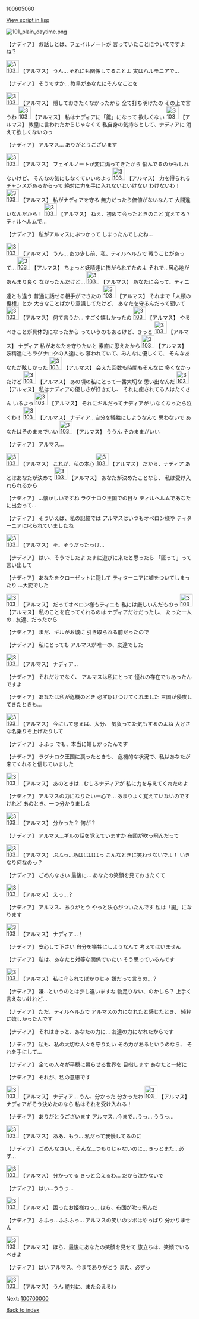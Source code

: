 100605060

[View script in lisp](../scripts/100605060.txt)

![101_plain_daytime.png](../images/backgrounds/101_plain_daytime.png)

【ナディア】
お話しとは、フェイルノートが
言っていたことについてですよね？

<img src="../images/units/3103811.png" alt="3103811.png" height="34"/>
【アルマス】
うん…
それにも関係してることよ
実はハルモニアで…

【ナディア】
そうですか…
教皇があなたにそんなことを

<img src="../images/units/3103811.png" alt="3103811.png" height="34"/>
【アルマス】
隠しておきたくなかったから
全て打ち明けたの
その上で言うわ

<img src="../images/units/3103811.png" alt="3103811.png" height="34"/>
【アルマス】
私はナディアに「鍵」になって
欲しくない

<img src="../images/units/3103811.png" alt="3103811.png" height="34"/>
【アルマス】
教皇に言われたからじゃなくて
私自身の気持ちとして、ナディアに
消えて欲しくないのっ

【ナディア】
アルマス…
ありがとうございます

<img src="../images/units/3103811.png" alt="3103811.png" height="34"/>
【アルマス】
フェイルノートが変に煽ってきたから
悩んでるのかもしれないけど、
そんなの気にしなくていいのよっ

<img src="../images/units/3103811.png" alt="3103811.png" height="34"/>
【アルマス】
力を得られるチャンスがあるからって
絶対に力を手に入れないといけない
わけないわ！

<img src="../images/units/3103811.png" alt="3103811.png" height="34"/>
【アルマス】
私がナディアを守る
無力だったら価値がないなんて
大間違いなんだから！

<img src="../images/units/3103811.png" alt="3103811.png" height="34"/>
【アルマス】
ねえ、初めて会ったときのこと
覚えてる？
ティルヘルムで…

【ナディア】
私がアルマスにぶつかって
しまったんでしたね…

<img src="../images/units/3103811.png" alt="3103811.png" height="34"/>
【アルマス】
うん…
あの少し前、私、ティルヘルムで
戦うことがあって…

<img src="../images/units/3103811.png" alt="3103811.png" height="34"/>
【アルマス】
ちょっと妖精達に怖がられてたのよ
それで…居心地があんまり良く
なかったんだけど…

<img src="../images/units/3103811.png" alt="3103811.png" height="34"/>
【アルマス】
あなたに会って、ティニ達とも違う
普通に話せる相手ができたの

<img src="../images/units/3103811.png" alt="3103811.png" height="34"/>
【アルマス】
それまで「人類の復権」とか
大きなことばかり意識してたけど、
あなたを守るんだって聞いて

<img src="../images/units/3103811.png" alt="3103811.png" height="34"/>
【アルマス】
何て言うか…
すごく嬉しかったの

<img src="../images/units/3103811.png" alt="3103811.png" height="34"/>
【アルマス】
やるべきことが具体的になったから
っていうのもあるけど、きっと

<img src="../images/units/3103811.png" alt="3103811.png" height="34"/>
【アルマス】
ナディア
私があなたを守りたいと
素直に思えたから

<img src="../images/units/3103811.png" alt="3103811.png" height="34"/>
【アルマス】
妖精達にもラグナロクの人達にも
慕われていて、みんなに優しくて、
そんなあなたが眩しかった

<img src="../images/units/3103811.png" alt="3103811.png" height="34"/>
【アルマス】
会えた回数も時間もそんなに
多くなかったけど

<img src="../images/units/3103811.png" alt="3103811.png" height="34"/>
【アルマス】
あの頃の私にとって一番大切な
思い出なんだ

<img src="../images/units/3103811.png" alt="3103811.png" height="34"/>
【アルマス】
私はナディアの優しさが好きだし、
それに癒されてる人はたくさん
いるよっ

<img src="../images/units/3103811.png" alt="3103811.png" height="34"/>
【アルマス】
それにギルだってナディアが
いなくなったら泣くわ！

<img src="../images/units/3103811.png" alt="3103811.png" height="34"/>
【アルマス】
ナディア…自分を犠牲にしようなんて
思わないで
あなたはそのままでいい

<img src="../images/units/3103811.png" alt="3103811.png" height="34"/>
【アルマス】
ううん
そのままがいい

【ナディア】
アルマス…

<img src="../images/units/3103811.png" alt="3103811.png" height="34"/>
【アルマス】
これが、私の本心

<img src="../images/units/3103811.png" alt="3103811.png" height="34"/>
【アルマス】
だから、ナディア
あとはあなたが決めて

<img src="../images/units/3103811.png" alt="3103811.png" height="34"/>
【アルマス】
あなたが決めたことなら、
私は受け入れられるから

【ナディア】
…懐かしいですね
ラグナロク王国での日々
ティルヘルムであなたに出会って…

【ナディア】
そういえば、私の記憶では
アルマスはいつもオベロン様や
ティターニアに叱られていましたね

<img src="../images/units/3103811.png" alt="3103811.png" height="34"/>
【アルマス】
そ、そうだったっけ…

【ナディア】
はい、そうでしたよ
たまに遊びに来たと思ったら
「匿って」って言い出して

【ナディア】
あなたをクローゼットに隠して
ティターニアに嘘をついてしまったり
…大変でした

<img src="../images/units/3103811.png" alt="3103811.png" height="34"/>
【アルマス】
だってオベロン様もティニも
私には厳しいんだものっ

<img src="../images/units/3103811.png" alt="3103811.png" height="34"/>
【アルマス】
私のことを庇ってくれるのは
ナディアだけだったし、
たった一人の…友達、だったから

【ナディア】
まだ、ギルがお城に
引き取られる前だったので

【ナディア】
私にとっても
アルマスが唯一の、友達でした

<img src="../images/units/3103811.png" alt="3103811.png" height="34"/>
【アルマス】
ナディア…

【ナディア】
それだけでなく、
アルマスは私にとって
憧れの存在でもあったんですよ

【ナディア】
あなたは私が危機のとき
必ず駆けつけてくれました
三国が侵攻してきたときも…

<img src="../images/units/3103811.png" alt="3103811.png" height="34"/>
【アルマス】
今にして思えば、大分、
気負ってた気もするのよね
大げさな名乗りを上げたりして

【ナディア】
ふふっ
でも、本当に嬉しかったんです

【ナディア】
ラグナロク王国に戻ったときも、
危機的な状況で、私はあなたが
来てくれると信じていました

<img src="../images/units/3103811.png" alt="3103811.png" height="34"/>
【アルマス】
あのときは…むしろナディアが
私に力を与えてくれたのよ

【ナディア】
アルマスの力になりたい一心で…
あまりよく覚えていないのですけれど
あのとき、一つ分かりました

<img src="../images/units/3103811.png" alt="3103811.png" height="34"/>
【アルマス】
分かった？
何が？

【ナディア】
アルマス…ギルの話を覚えていますか
布団が吹っ飛んだって

<img src="../images/units/3103811.png" alt="3103811.png" height="34"/>
【アルマス】
ぷふっ…あははははっ
こんなときに笑わせないでよ！
いきなり何なのっ？

【ナディア】
ごめんなさい
最後に…
あなたの笑顔を見ておきたくて

<img src="../images/units/3103811.png" alt="3103811.png" height="34"/>
【アルマス】
えっ…？

【ナディア】
アルマス、ありがとう
やっと決心がついたんです
私は「鍵」になります

<img src="../images/units/3103811.png" alt="3103811.png" height="34"/>
【アルマス】
ナディア…！

【ナディア】
安心して下さい
自分を犠牲にしようなんて
考えてはいません

【ナディア】
私は、あなたと対等な関係でいたい
そう思っているんです

<img src="../images/units/3103811.png" alt="3103811.png" height="34"/>
【アルマス】
私に守られてばかりじゃ
嫌だって言うの…？

【ナディア】
嫌…というのとは少し違いますね
物足りない、のかしら？
上手く言えないけれど…

【ナディア】
ただ、ティルヘルムで
アルマスの力になれたと感じたとき、
純粋に嬉しかったんです

【ナディア】
それはきっと、あなたの力に…
友達の力になれたからです

【ナディア】
私も、私の大切な人々を守りたい
その力があるというのなら、
それを手にして…

【ナディア】
全ての人々が平穏に暮らせる世界を
目指します
あなたと一緒に

【ナディア】
それが、私の意思です

<img src="../images/units/3103811.png" alt="3103811.png" height="34"/>
【アルマス】
ナディア…
うん、分かった
分かったわ

<img src="../images/units/3103811.png" alt="3103811.png" height="34"/>
【アルマス】
ナディアがそう決めたのなら
私はそれを受け入れる！

【ナディア】
ありがとうございます
アルマス…今まで…うっ…
ううっ…

<img src="../images/units/3103811.png" alt="3103811.png" height="34"/>
【アルマス】
ああ、もう…
私だって我慢してるのに

【ナディア】
ごめんなさい…
そんな…つもりじゃないのに…
きっとまた…必ず…

<img src="../images/units/3103811.png" alt="3103811.png" height="34"/>
【アルマス】
分かってる
きっと会えるわ…
だから泣かないで

【ナディア】
はい…ううっ…

<img src="../images/units/3103811.png" alt="3103811.png" height="34"/>
【アルマス】
困ったお姫様ねっ…
ほら、布団が吹っ飛んだ

【ナディア】
ふふっ…ふふふっ…
アルマスの笑いのツボはやっぱり
分かりません

<img src="../images/units/3103811.png" alt="3103811.png" height="34"/>
【アルマス】
ほら、最後にあなたの笑顔を見せて
旅立ちは、笑顔でいるべきよ

【ナディア】
はい
アルマス、今までありがとう
また、必ずっ

<img src="../images/units/3103811.png" alt="3103811.png" height="34"/>
【アルマス】
うん
絶対に、また会えるわ


Next: [100700000](100700000.md)

[Back to index](index.md)
